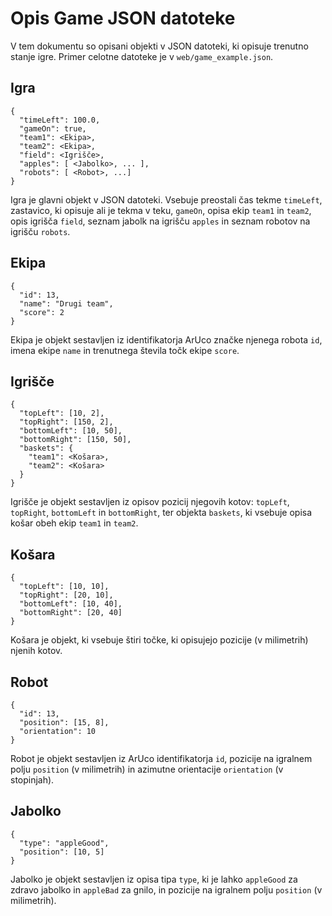 Opis Game JSON datoteke
=====================

V tem dokumentu so opisani objekti v JSON datoteki, ki opisuje trenutno stanje igre. Primer celotne datoteke je v `web/game_example.json`.

Igra
----
```
{
  "timeLeft": 100.0,
  "gameOn": true,
  "team1": <Ekipa>,
  "team2": <Ekipa>,
  "field": <Igrišče>,
  "apples": [ <Jabolko>, ... ],
  "robots": [ <Robot>, ...]
}
```

Igra je glavni objekt v JSON datoteki. Vsebuje preostali čas tekme `timeLeft`, zastavico, ki opisuje ali je tekma v teku, `gameOn`, opisa ekip `team1` in `team2`, opis igrišča `field`, seznam jabolk na igrišču `apples` in seznam robotov na igrišču `robots`.

Ekipa
-----
```
{
  "id": 13,
  "name": "Drugi team",
  "score": 2
}
```

Ekipa je objekt sestavljen iz identifikatorja ArUco značke njenega robota `id`, imena ekipe `name` in trenutnega števila točk ekipe `score`.

Igrišče
-------------
```
{
  "topLeft": [10, 2],
  "topRight": [150, 2],
  "bottomLeft": [10, 50],
  "bottomRight": [150, 50],
  "baskets": {
    "team1": <Košara>, 
    "team2": <Košara>
  }
}
```

Igrišče je objekt sestavljen iz opisov pozicij njegovih kotov: `topLeft`, `topRight`, `bottomLeft` in `bottomRight`, ter objekta `baskets`, ki vsebuje opisa košar obeh ekip `team1` in `team2`.

Košara
------
```
{
  "topLeft": [10, 10],
  "topRight": [20, 10],
  "bottomLeft": [10, 40],
  "bottomRight": [20, 40]
}
```

Košara je objekt, ki vsebuje štiri točke, ki opisujejo pozicije (v milimetrih) njenih kotov.

Robot
-----
```
{
  "id": 13,
  "position": [15, 8],
  "orientation": 10
}
```

Robot je objekt sestavljen iz ArUco identifikatorja `id`, pozicije na igralnem polju `position` (v milimetrih) in azimutne orientacije `orientation` (v stopinjah).

Jabolko
-------
```
{
  "type": "appleGood",
  "position": [10, 5]
}
```

Jabolko je objekt sestavljen iz opisa tipa `type`, ki je lahko `appleGood` za zdravo jabolko in `appleBad` za gnilo, in pozicije na igralnem polju `position` (v milimetrih).

